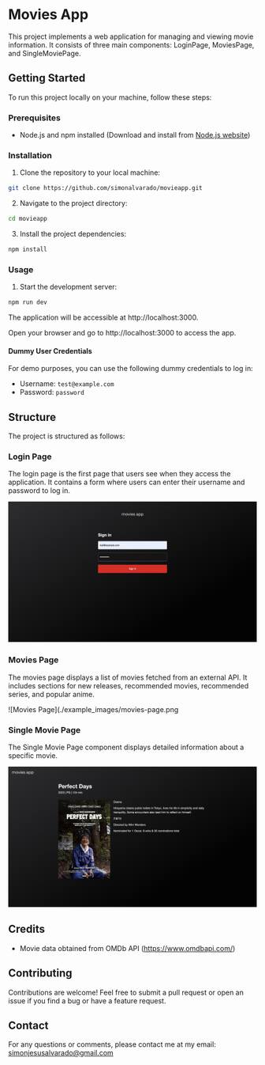 # Movies App

This project implements a web application for managing and viewing movie information. It consists of three main components: LoginPage, MoviesPage, and SingleMoviePage.

## Getting Started

To run this project locally on your machine, follow these steps:

### Prerequisites

- Node.js and npm installed (Download and install from [Node.js website](https://nodejs.org/))

### Installation

1. Clone the repository to your local machine:

```bash
git clone https://github.com/simonalvarado/movieapp.git
```

2. Navigate to the project directory:

```bash
cd movieapp
```

3. Install the project dependencies:

```bash
npm install
```

### Usage

1. Start the development server:

```bash
npm run dev
```

The application will be accessible at http://localhost:3000.

Open your browser and go to http://localhost:3000 to access the app.

#### Dummy User Credentials

For demo purposes, you can use the following dummy credentials to log in:

- Username: `test@example.com`
- Password: `password`

## Structure

The project is structured as follows:

### Login Page

The login page is the first page that users see when they access the application. It contains a form where users can enter their username and password to log in.



![Login Page](./example_images/login-page.png)

### Movies Page

The movies page displays a list of movies fetched from an external API. It includes sections for new releases, recommended movies, recommended series, and popular anime.

![Movies Page](./example_images/movies-page.png

### Single Movie Page

The Single Movie Page component displays detailed information about a specific movie.

![Single Movie Page](./example_images/single-movie-page.png)

## Credits

- Movie data obtained from OMDb API (https://www.omdbapi.com/)

## Contributing

Contributions are welcome! Feel free to submit a pull request or open an issue if you find a bug or have a feature request.

## Contact

For any questions or comments, please contact me at my email: simonjesusalvarado@gmail.com